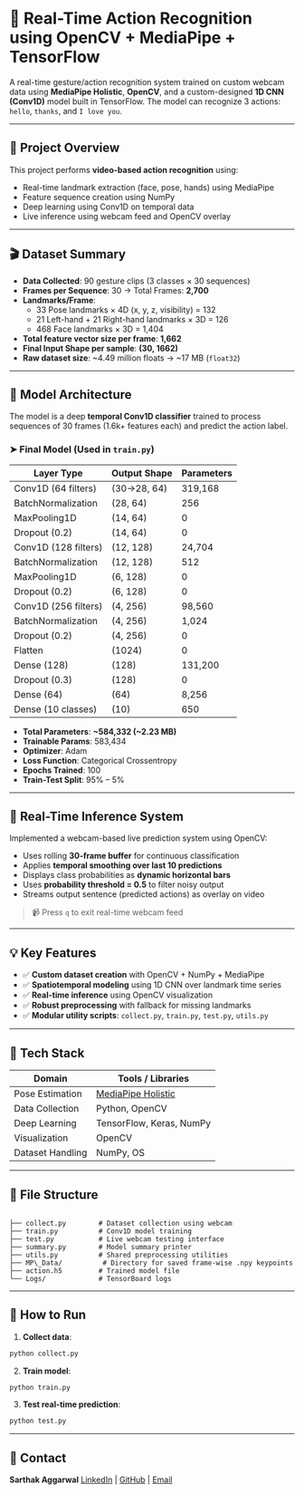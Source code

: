 # 🧠 Real-Time Action Recognition using OpenCV + MediaPipe + TensorFlow

A real-time gesture/action recognition system trained on custom webcam data using **MediaPipe Holistic**, **OpenCV**, and a custom-designed **1D CNN (Conv1D)** model built in TensorFlow. The model can recognize 3 actions: `hello`, `thanks`, and `I love you`.

---

## 📌 Project Overview

This project performs **video-based action recognition** using:
- Real-time landmark extraction (face, pose, hands) using MediaPipe
- Feature sequence creation using NumPy
- Deep learning using Conv1D on temporal data
- Live inference using webcam feed and OpenCV overlay

---

## 🎬 Dataset Summary

- **Data Collected**: 90 gesture clips (3 classes × 30 sequences)
- **Frames per Sequence**: 30 → Total Frames: **2,700**
- **Landmarks/Frame**:
  - 33 Pose landmarks × 4D (x, y, z, visibility) = 132
  - 21 Left-hand + 21 Right-hand landmarks × 3D = 126
  - 468 Face landmarks × 3D = 1,404
- **Total feature vector size per frame**: **1,662**
- **Final Input Shape per sample**: **(30, 1662)**  
- **Raw dataset size**: ~4.49 million floats → ~17 MB (`float32`)

---

## 🧠 Model Architecture

The model is a deep **temporal Conv1D classifier** trained to process sequences of 30 frames (1.6k+ features each) and predict the action label.

### ➤ Final Model (Used in `train.py`)

| Layer Type              | Output Shape     | Parameters |
|------------------------|------------------|------------|
| Conv1D (64 filters)     | (30→28, 64)       | 319,168    |
| BatchNormalization     | (28, 64)          | 256        |
| MaxPooling1D           | (14, 64)          | 0          |
| Dropout (0.2)          | (14, 64)          | 0          |
| Conv1D (128 filters)    | (12, 128)         | 24,704     |
| BatchNormalization     | (12, 128)         | 512        |
| MaxPooling1D           | (6, 128)          | 0          |
| Dropout (0.2)          | (6, 128)          | 0          |
| Conv1D (256 filters)    | (4, 256)          | 98,560     |
| BatchNormalization     | (4, 256)          | 1,024      |
| Dropout (0.2)          | (4, 256)          | 0          |
| Flatten                | (1024)            | 0          |
| Dense (128)            | (128)             | 131,200    |
| Dropout (0.3)          | (128)             | 0          |
| Dense (64)             | (64)              | 8,256      |
| Dense (10 classes)     | (10)              | 650        |

- **Total Parameters**: **~584,332 (~2.23 MB)**  
- **Trainable Params**: 583,434  
- **Optimizer**: Adam  
- **Loss Function**: Categorical Crossentropy  
- **Epochs Trained**: 100  
- **Train-Test Split**: 95% – 5%

---

## 🧪 Real-Time Inference System

Implemented a webcam-based live prediction system using OpenCV:

- Uses rolling **30-frame buffer** for continuous classification
- Applies **temporal smoothing over last 10 predictions**
- Displays class probabilities as **dynamic horizontal bars**
- Uses **probability threshold = 0.5** to filter noisy output
- Streams output sentence (predicted actions) as overlay on video

> 📹 Press `q` to exit real-time webcam feed

---

## 💡 Key Features

- ✅ **Custom dataset creation** with OpenCV + NumPy + MediaPipe
- ✅ **Spatiotemporal modeling** using 1D CNN over landmark time series
- ✅ **Real-time inference** using OpenCV visualization
- ✅ **Robust preprocessing** with fallback for missing landmarks
- ✅ **Modular utility scripts**: `collect.py`, `train.py`, `test.py`, `utils.py`

---

## 🧰 Tech Stack

| Domain             | Tools / Libraries                    |
|--------------------|--------------------------------------|
| Pose Estimation    | [MediaPipe Holistic](https://google.github.io/mediapipe/) |
| Data Collection    | Python, OpenCV                       |
| Deep Learning      | TensorFlow, Keras, NumPy             |
| Visualization      | OpenCV                               |
| Dataset Handling   | NumPy, OS                            |

---

## 📁 File Structure

```

├── collect.py        # Dataset collection using webcam
├── train.py          # Conv1D model training
├── test.py           # Live webcam testing interface
├── summary.py        # Model summary printer
├── utils.py          # Shared preprocessing utilities
├── MP\_Data/          # Directory for saved frame-wise .npy keypoints
├── action.h5         # Trained model file
└── Logs/             # TensorBoard logs

````

---

## 🚀 How to Run

1. **Collect data**:  
```bash
python collect.py
````

2. **Train model**:

```bash
python train.py
```

3. **Test real-time prediction**:

```bash
python test.py
```

---

## 📧 Contact

**Sarthak Aggarwal**
[LinkedIn](https://www.linkedin.com/in/sarthak-aggarwal-486b60240/) | [GitHub](https://github.com/sarthak30102003) | [Email](sarthakaggarwal30102003@gmail.com)

